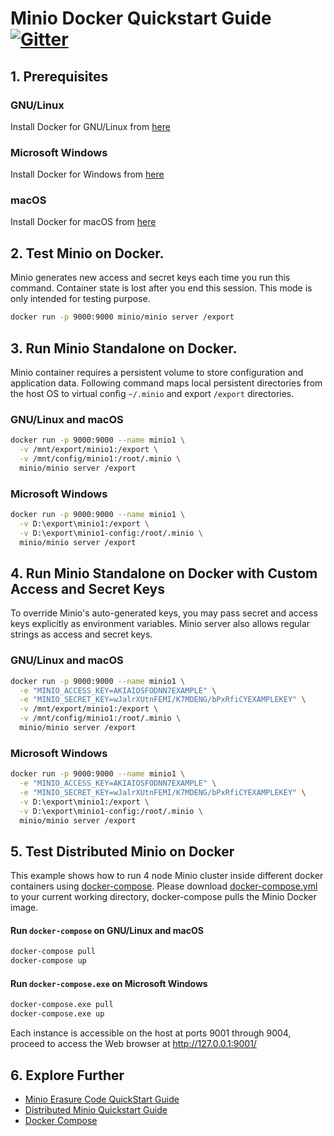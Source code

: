 # Minio Docker Quickstart Guide [![Gitter](https://badges.gitter.im/Join%20Chat.svg)](https://gitter.im/minio/minio?utm_source=badge&utm_medium=badge&utm_campaign=pr-badge&utm_content=badge)

## 1. Prerequisites

### GNU/Linux
Install Docker for GNU/Linux from [here](https://www.docker.com/products/docker#/linux)

### Microsoft Windows
Install Docker for Windows from [here](https://www.docker.com/products/docker#/windows)

### macOS
Install Docker for macOS from [here](https://www.docker.com/products/docker#/mac)

## 2. Test Minio on Docker.
Minio generates new access and secret keys each time you run this command. Container state is lost after you end this session. This mode is only intended for testing purpose.

```sh
docker run -p 9000:9000 minio/minio server /export
```

## 3. Run Minio Standalone on Docker.

Minio container requires a persistent volume to store configuration and application data. Following command maps local persistent directories from the host OS to virtual config `~/.minio` and export `/export` directories.

### GNU/Linux and macOS

```sh
docker run -p 9000:9000 --name minio1 \
  -v /mnt/export/minio1:/export \
  -v /mnt/config/minio1:/root/.minio \
  minio/minio server /export
```

### Microsoft Windows

```sh
docker run -p 9000:9000 --name minio1 \
  -v D:\export\minio1:/export \
  -v D:\export\minio1-config:/root/.minio \
  minio/minio server /export
```

## 4. Run Minio Standalone on Docker with Custom Access and Secret Keys

To override Minio's auto-generated keys, you may pass secret and access keys explicitly as environment variables. Minio server also allows regular strings as access and secret keys.

### GNU/Linux and macOS

```sh
docker run -p 9000:9000 --name minio1 \
  -e "MINIO_ACCESS_KEY=AKIAIOSFODNN7EXAMPLE" \
  -e "MINIO_SECRET_KEY=wJalrXUtnFEMI/K7MDENG/bPxRfiCYEXAMPLEKEY" \
  -v /mnt/export/minio1:/export \
  -v /mnt/config/minio1:/root/.minio \
  minio/minio server /export
```

### Microsoft Windows

```sh
docker run -p 9000:9000 --name minio1 \
  -e "MINIO_ACCESS_KEY=AKIAIOSFODNN7EXAMPLE" \
  -e "MINIO_SECRET_KEY=wJalrXUtnFEMI/K7MDENG/bPxRfiCYEXAMPLEKEY" \
  -v D:\export\minio1:/export \
  -v D:\export\minio1-config:/root/.minio \
  minio/minio server /export
```

## 5. Test Distributed Minio on Docker

This example shows how to run 4 node Minio cluster inside different docker containers using [docker-compose](https://docs.docker.com/compose/). Please download [docker-compose.yml](https://raw.githubusercontent.com/minio/minio/master/docs/docker/docker-compose.yml) to your current working directory, docker-compose pulls the Minio Docker image.


#### Run `docker-compose` on GNU/Linux and macOS

```sh
docker-compose pull
docker-compose up
```

#### Run `docker-compose.exe` on Microsoft Windows

```sh
docker-compose.exe pull
docker-compose.exe up
```

Each instance is accessible on the host at ports 9001 through 9004, proceed to access the Web browser at http://127.0.0.1:9001/

## 6. Explore Further

* [Minio Erasure Code QuickStart Guide](https://docs.minio.io/docs/minio-erasure-code-quickstart-guide)
* [Distributed Minio Quickstart Guide ](https://docs.minio.io/docs/distributed-minio-quickstart-guide)
* [Docker Compose](https://docs.docker.com/compose/)

